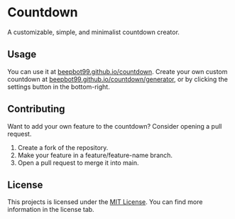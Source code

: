 # Countdown

A customizable, simple, and minimalist countdown creator.

## Usage

You can use it at [beepbot99.github.io/countdown](https://beepbot99.github.io/countdown).
Create your own custom countdown at [beepbot99.github.io/countdown/generator](https://beepbot99.github.io/countdown/generator), or by clicking the settings button in the bottom-right.

## Contributing

Want to add your own feature to the countdown? Consider opening a pull request.
1. Create a fork of the repository.
2. Make your feature in a feature/feature-name branch.
3. Open a pull request to merge it into main.

## License

This projects is licensed under the [MIT License](https://opensource.org/license/mit). You can find more information in the license tab.
